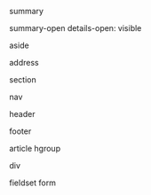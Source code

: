 summary

summary-open
details-open: visible

aside

address

section

nav

header

footer

article
hgroup

div

fieldset
form